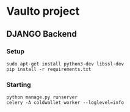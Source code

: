 # Vaulto project

## DJANGO Backend

### Setup
```
sudo apt-get install python3-dev libssl-dev
pip install -r requirements.txt
```

### Starting
```
python manage.py runserver
celery -A coldwallet worker --loglevel=info
```


